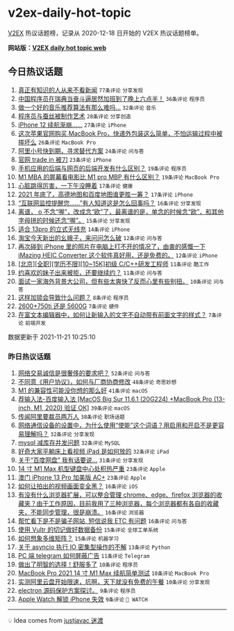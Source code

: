# v2ex-daily-hot-topic

[V2EX](https://www.v2ex.com/) 热议话题榜，记录从 2020-12-18 日开始的 V2EX 热议话题榜单。

**网站版：[V2EX daily hot topic web](https://boojack.github.io/v2ex-daily-hot-topic-web/)**

## 今日热议话题

<!-- TODAY BEGIN -->

1. [真正有知识的人从来不看新闻](https://www.v2ex.com/t/816886) `77条评论` `分享发现`
1. [中国程序员在瑞典当奋斗逼居然加班到了晚上六点半！](https://www.v2ex.com/t/816950) `36条评论` `程序员`
1. [做一个好的音乐推荐算法有那么难吗…](https://www.v2ex.com/t/816891) `32条评论` `音乐`
1. [程序员与蚕丝被制作艺术](https://www.v2ex.com/t/816946) `28条评论` `分享创造`
1. [iPhone 12 续航渐崩……](https://www.v2ex.com/t/816893) `27条评论` `iPhone`
1. [这次苹果官网购买 MacBook Pro，快递外包装这么简单，不怕运输过程中被摔坏么](https://www.v2ex.com/t/816933) `26条评论` `MacBook Pro`
1. [阿里小号快到期，寻求替代方案](https://www.v2ex.com/t/816892) `24条评论` `问与答`
1. [官网 trade in 被刀](https://www.v2ex.com/t/816890) `23条评论` `iPhone`
1. [手机应用的后端与网页的后端开发有什么区别？](https://www.v2ex.com/t/816922) `19条评论` `程序员`
1. [M1 MBA 的屏幕看电影比 M1 pro MBP 有什么区别？](https://www.v2ex.com/t/816913) `19条评论` `MacBook Pro`
1. [心脏跳得厉害，一下午没睡着](https://www.v2ex.com/t/816944) `17条评论` `健康`
1. [2021 年底了，高德地图和百度地图谁更胜一筹？](https://www.v2ex.com/t/816887) `17条评论` `iPhone`
1. [“互联网监控提醒您……”有人知道这是怎么回事吗？](https://www.v2ex.com/t/816945) `16条评论` `分享发现`
1. [离谱， o 不念“喔”，改成念“欧”了，最离谱的是，单念的时候念“欧”，和其他字母拼的时候还念“喔”。](https://www.v2ex.com/t/816955) `15条评论` `分享发现`
1. [适合 13pro 的立式无线充](https://www.v2ex.com/t/816921) `14条评论` `iPhone`
1. [淘宝今天新出的幺蛾子，来问问怎么破](https://www.v2ex.com/t/816923) `12条评论` `问与答`
1. [再次碰到 iPhone 里的照片在电脑上打不开的情况了，由衷的感慨一下 iMazing HEIC Converter 这个软件真好用，还是免费的。](https://www.v2ex.com/t/816906) `12条评论` `iPhone`
1. [[北京][全职][学历不限][10~15K]初级 C/C++研发工程师](https://www.v2ex.com/t/816909) `11条评论` `酷工作`
1. [约喜欢的妹子出来被拒，还要继续约？](https://www.v2ex.com/t/816883) `11条评论` `问与答`
1. [面试一家海外背景大公司，但有些太爽快了反而心里有些别扭。](https://www.v2ex.com/t/816894) `10条评论` `问与答`
1. [这样加锁会导致什么问题？](https://www.v2ex.com/t/816914) `8条评论` `程序员`
1. [2600+750ti 还是 5600G](https://www.v2ex.com/t/816951) `7条评论` `硬件`
1. [在富文本编辑器中，如何让新输入的文字不自动带有前面文字的样式？](https://www.v2ex.com/t/816937) `7条评论` `前端开发`

数据更新于 2021-11-21 10:25:10

<!-- TODAY END -->

### 昨日热议话题

<!-- YESTERDAY BEGIN -->

1. [网络交易诚信是很奢侈的要求吧？](https://www.v2ex.com/t/816717) `52条评论` `问与答`
1. [不同意《用户协议》，如何与厂商协商修改](https://www.v2ex.com/t/816698) `48条评论` `奇思妙想`
1. [M1 的兼容性可能没你想的那么好](https://www.v2ex.com/t/816760) `41条评论` `macOS`
1. [荐输入法-百度输入法 [MacOS Big Sur 11.6.1 (20G224) +MacBook Pro (13-inch, M1, 2020) 验证 OK]](https://www.v2ex.com/t/816808) `39条评论` `macOS`
1. [传闻阿里要裁员两万人](https://www.v2ex.com/t/816810) `38条评论` `职场话题`
1. [网络通信设备的设置中，为什么使用“使能”这个词语？用启用和开启不是更容易理解吗？](https://www.v2ex.com/t/816714) `32条评论` `分享发现`
1. [mysql 减库存并发问题](https://www.v2ex.com/t/816733) `32条评论` `MySQL`
1. [好奇大家平躺床上看视频 iPad 是如何放的](https://www.v2ex.com/t/816772) `32条评论` `iPad`
1. [关于“百度网盘” 我有话要说…](https://www.v2ex.com/t/816823) `31条评论` `分享发现`
1. [14 寸 M1 Max 机型键盘中心处积热严重](https://www.v2ex.com/t/816734) `23条评论` `Apple`
1. [澳门 iPhone 13 Pro 加美版 AC+](https://www.v2ex.com/t/816830) `23条评论` `Apple`
1. [如何让拍出的视频画面变全黑？](https://www.v2ex.com/t/816825) `16条评论` `iOS`
1. [有没有什么浏览器扩展，可以整合管理 chrome、edge、firefox 浏览器的收藏夹？由于工作原因，目前我用了三种浏览器，每个浏览器都有各自的收藏夹，不能同步管理，很是崩溃。](https://www.v2ex.com/t/816762) `16条评论` `浏览器`
1. [帮忙看下是不是骗子网站, 短信说我 ETC 有问题](https://www.v2ex.com/t/816719) `16条评论` `问与答`
1. [使用 Vultr 的切记做好数据备份](https://www.v2ex.com/t/816815) `15条评论` `全球工单系统`
1. [如何想象多维矩阵？](https://www.v2ex.com/t/816763) `15条评论` `机器学习`
1. [关于 asyncio 执行 IO 密集型操作的不解](https://www.v2ex.com/t/816841) `13条评论` `Python`
1. [PC 端 telegram 如何屏蔽广告](https://www.v2ex.com/t/816809) `11条评论` `Telegram`
1. [做出了明智的选择！舒服多了](https://www.v2ex.com/t/816851) `10条评论` `程序员`
1. [MacBook Pro 2021 14 寸 M1 Max 续航简单测试](https://www.v2ex.com/t/816840) `10条评论` `MacBook Pro`
1. [实测阿里云盘开始限速，坑啊，天下就没有免费的午餐](https://www.v2ex.com/t/816819) `10条评论` `分享发现`
1. [electron 源码保护方案探讨。](https://www.v2ex.com/t/816756) `9条评论` `程序员`
1. [Apple Watch 解锁 iPhone 失效](https://www.v2ex.com/t/816746) `9条评论` ` WATCH`

<!-- YESTERDAY END -->

---

💡 Idea comes from [justjavac 迷渡](https://github.com/justjavac/)
